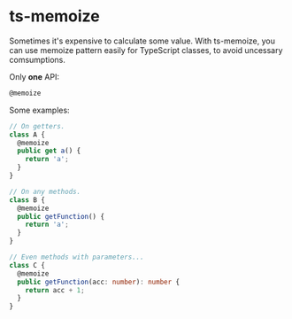 # ts-memoize

Sometimes it's expensive to calculate some value. With ts-memoize, you can use memoize pattern easily for TypeScript classes, to avoid uncessary comsumptions.

Only **one** API:

```ts
@memoize
```

Some examples:

```ts
// On getters.
class A {
  @memoize
  public get a() {
    return 'a';
  }
}

// On any methods.
class B {
  @memoize
  public getFunction() {
    return 'a';
  }
}

// Even methods with parameters...
class C {
  @memoize
  public getFunction(acc: number): number {
    return acc + 1;
  }
}
```
